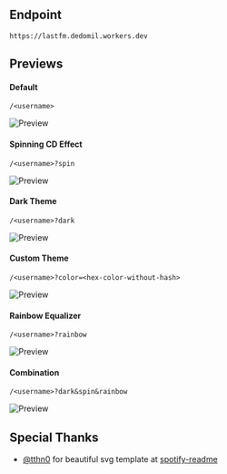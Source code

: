 ## Endpoint

```
https://lastfm.dedomil.workers.dev
```

## Previews

#### Default

```
/<username>
```

![Preview](https://lastfm.dedomil.workers.dev/adbtya)

#### Spinning CD Effect

```
/<username>?spin
```

![Preview](https://lastfm.dedomil.workers.dev/adbtya?spin)

#### Dark Theme

```
/<username>?dark
```

![Preview](https://lastfm.dedomil.workers.dev/adbtya?dark)

#### Custom Theme

```
/<username>?color=<hex-color-without-hash>
```

![Preview](https://lastfm.dedomil.workers.dev/adbtya?color=00ff00)

#### Rainbow Equalizer

```
/<username>?rainbow
```

![Preview](https://lastfm.dedomil.workers.dev/adbtya?rainbow)

#### Combination

```
/<username>?dark&spin&rainbow
```

![Preview](https://lastfm.dedomil.workers.dev/adbtya?dark&spin&rainbow)

## Special Thanks

- [@tthn0](https://github.com/tthn0) for beautiful svg template at [spotify-readme](https://github.com/tthn0/Spotify-Readme)
